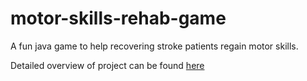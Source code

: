 # motor-skills-rehab-game
A fun java game to help recovering stroke patients regain motor skills. 

Detailed overview of project can be found <a href="https://github.com/adamdavidcole/motor-skills-rehab-game/blob/master/Customer-Handoff-Document.pdf">here</a>
